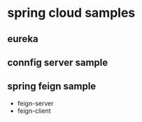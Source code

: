 # spring cloud samples

## eureka

## connfig server sample

## spring feign sample  
- feign-server  
- feign-client  
